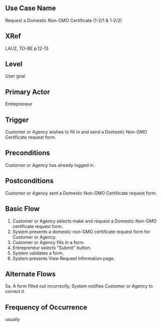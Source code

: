 
Use Case Name
-------------
Request a Domestic Non-GMO Certificate (1-2/1 & 1-2/2)

XRef
----
LAU2, TO-BE p.12-13

Level
-----
User goal

Primary Actor
-------------
Entrepreneur

Trigger
-------
Customer or Agency wishes to fill in and send a Domestic Non-GMO Certificate request form.

Preconditions
-------------
Customer or Agency has already logged in.

Postconditions
--------------
Customer or Agency sent a Domestic Non-GMO Certificate request form.

Basic Flow
----------

1. Customer or Agency selects make and request a Domestic Non-GMO certificate request form. 
2. System presents a domestic non-GMO certificate request form for Customer or Agency.
3. Customer or Agency fills in a form.
4. Entrepreneur selects "Submit" button.
5. System validates a form.
6. System presents View Request Information page.


Alternate Flows
---------------
5a. A form filled out incorrectly, System notifies Customer or Agency to correct it.

Frequency of Occurrence
-----------------------
usually


